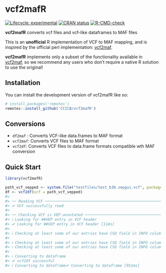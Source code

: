 
<!-- README.md is generated from README.Rmd. Please edit that file -->

# vcf2mafR

<!-- badges: start -->

[![Lifecycle:
experimental](https://img.shields.io/badge/lifecycle-experimental-orange.svg)](https://lifecycle.r-lib.org/articles/stages.html#experimental)
[![CRAN
status](https://www.r-pkg.org/badges/version/vcf2mafR)](https://CRAN.R-project.org/package=vcf2mafR)
[![R-CMD-check](https://github.com/CCICB/vcf2mafR/actions/workflows/R-CMD-check.yaml/badge.svg)](https://github.com/CCICB/vcf2mafR/actions/workflows/R-CMD-check.yaml)
<!-- badges: end -->

**vcf2mafR** converts vcf files and vcf-like dataframes to MAF files

This is an **unofficial** R implementation of VCF to MAF mapping, and is
inspired by the official perl implementation:
[vcf2maf](https://github.com/mskcc/vcf2maf).

**vcf2mafR** implements only a subset of the functionality available in
[vcf2maf](https://github.com/mskcc/vcf2maf), so we recommend any users
who don’t require a native R solution to use the original!

## Installation

You can install the development version of vcf2mafR like so:

``` r
# install.packages('remotes')
remotes::install_github('CCICB/vcf2mafR')
```

## Conversions

- `df2maf` : Converts VCF-like data.frames to MAF format
- `vcf2maf`: Converts VCF files to MAF format
- `vcf2df`: Converts VCF files to data.frame formats compatible wth MAF
  conversion

## Quick Start

``` r
library(vcf2mafR)

path_vcf_vepped <- system.file("testfiles/test_b38.vepgui.vcf", package = "vcf2mafR")
df <- vcf2df(vcf = path_vcf_vepped)
#> 
#> ── Reading VCF ─────────────────────────────────────────────────────────────────
#> ✔ VCF successfully read
#> 
#> ── Checking VCF is VEP-annotated ───────────────────────────────────────────────
#> ℹ Looking for ##VEP entry in VCF header
#> ✔ Looking for ##VEP entry in VCF header [11ms]
#> 
#> ℹ Checking at least some of our entries have CSQ field in INFO column
#> 
#> ℹ Checking at least some of our entries have CSQ field in INFO column── Converting VCF to data.frame ────────────────────────────────────────────────
#> ℹ Checking at least some of our entries have CSQ field in INFO column✔ Checking at least some of our entries have CSQ field in INFO column [43ms]
#> 
#> ℹ Converting to dataframe
#> ✔ vcf2df successful
#> ℹ Converting to dataframe✔ Converting to dataframe [951ms]
```
